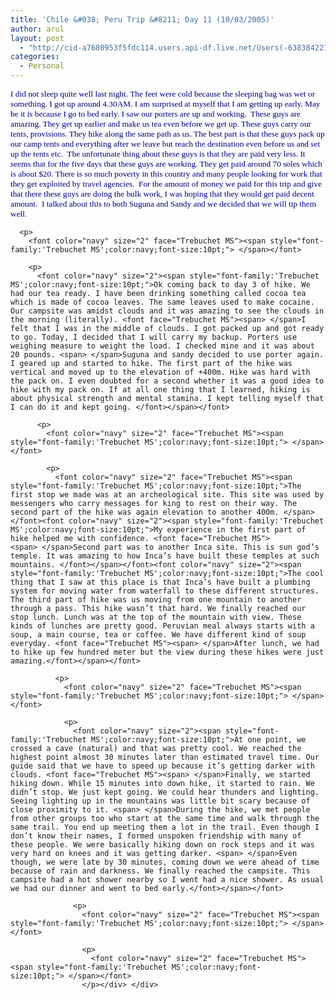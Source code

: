 ```yaml
---
title: 'Chile &#038; Peru Trip &#8211; Day 11 (10/03/2005)'
author: arul
layout: post
  - "http://cid-a7680953f5fdc114.users.api-df.live.net/Users(-6383842215583694572)/Blogs('A7680953F5FDC114!113')/Entries('A7680953F5FDC114!473')?authkey=NzXxYOsM*PI%24"
categories:
  - Personal
---
```

<div id="msgcns!A7680953F5FDC114!473" class="bvMsg">
  <div>
    <p>
      <font color="navy" size="2"><span style="font-family:'Trebuchet MS';color:navy;font-size:10pt;">I did not sleep quite well last night. The feet were cold because the sleeping bag was wet or something. I got up around 4.30AM. I am surprised at myself that I am getting up early. May be it is because I go to bed early. I saw our porters are up and working. <font face="Trebuchet MS"><span> </span>These guys are amazing. They get up earlier and make us tea even before we get up. These guys carry our tents, provisions. They hike along the same path as us. The best part is that these guys pack up our camp tents and everything after we leave but reach the destination even before us and set up the tents etc. <span> </span>The unfortunate thing about these guys is that they are paid very less. It seems that for the five days that these guys are working. They get paid around 70 soles which is about $20. There is so much poverty in this country and many people looking for work that they get exploited by travel agencies. <span> </span>For the amount of money we paid for this trip and give that there these guys are doing the bulk work, I was hoping that they would get paid decent amount. <span> </span>I talked about this to both Suguna and Sandy and we decided that we will tip them well.</font></span></font> 
      
      <p>
        <font color="navy" size="2" face="Trebuchet MS"><span style="font-family:'Trebuchet MS';color:navy;font-size:10pt;"> </span></font> 
        
        <p>
          <font color="navy" size="2"><span style="font-family:'Trebuchet MS';color:navy;font-size:10pt;">Ok coming back to day 3 of hike. We had our tea ready. I have been drinking something called cocoa tea which is made of cocoa leaves. The same leaves used to make cocaine. Our campsite was amidst clouds and it was amazing to see the clouds in the morning (literally). <font face="Trebuchet MS"><span> </span>I felt that I was in the middle of clouds. I got packed up and got ready to go. Today, I decided that I will carry my backup. Porters use weighing measure to weight the load. I checked mine and it was about 20 pounds. <span> </span>Suguna and sandy decided to use porter again. I geared up and started to hike. The first part of the hike was vertical and moved up to the elevation of +400m. Hike was hard with the pack on. I even doubted for a second whether it was a good idea to hike with my pack on. If at all one thing that I learned, hiking is about physical strength and mental stamina. I kept telling myself that I can do it and kept going. </font></span></font> 
          
          <p>
            <font color="navy" size="2" face="Trebuchet MS"><span style="font-family:'Trebuchet MS';color:navy;font-size:10pt;"> </span></font> 
            
            <p>
              <font color="navy" size="2" face="Trebuchet MS"><span style="font-family:'Trebuchet MS';color:navy;font-size:10pt;">The first stop we made was at an archeological site. This site was used by messengers who carry messages for king to rest on their way. The second part of the hike was again elevation to another 400m. </span></font><font color="navy" size="2"><span style="font-family:'Trebuchet MS';color:navy;font-size:10pt;">My experience in the first part of hike helped me with confidence. <font face="Trebuchet MS"><span> </span>Second part was to another Inca site. This is sun god’s temple. It was amazing to how Inca’s have built these temples at such mountains. </font></span></font><font color="navy" size="2"><span style="font-family:'Trebuchet MS';color:navy;font-size:10pt;">The cool thing that I saw at this place is that Inca’s have built a plumbing system for moving water from waterfall to these different structures. The third part of hike was us moving from one mountain to another through a pass. This hike wasn’t that hard. We finally reached our stop lunch. Lunch was at the top of the mountain with view. These kinds of lunches are pretty good. Peruvian meal always starts with a soup, a main course, tea or coffee. We have different kind of soup everyday. <font face="Trebuchet MS"><span> </span>After lunch, we had to hike up few hundred meter but the view during these hikes were just amazing.</font></span></font> 
              
              <p>
                <font color="navy" size="2" face="Trebuchet MS"><span style="font-family:'Trebuchet MS';color:navy;font-size:10pt;"> </span></font> 
                
                <p>
                  <font color="navy" size="2"><span style="font-family:'Trebuchet MS';color:navy;font-size:10pt;">At one point, we crossed a cave (natural) and that was pretty cool. We reached the highest point almost 30 minutes later than estimated travel time. Our guide said that we have to speed up because it’s getting darker with clouds. <font face="Trebuchet MS"><span> </span>Finally, we started hiking down. While 15 minutes into down hike, it started to rain. We didn’t stop. We just kept going. We could hear thunders and lighting. Seeing lighting up in the mountains was little bit scary because of close proximity to it. <span> </span>During the hike, we met people from other groups too who start at the same time and walk through the same trail. You end up meeting them a lot in the trail. Even though I don’t know their names, I formed unspoken friendship with many of these people. We were basically hiking down on rock steps and it was very hard on knees and it was getting darker. <span> </span>Even though, we were late by 30 minutes, coming down we were ahead of time because of rain and darkness. We finally reached the campsite. This campsite had a hot shower nearby so I went had a nice shower. As usual we had our dinner and went to bed early.</font></span></font> 
                  
                  <p>
                    <font color="navy" size="2" face="Trebuchet MS"><span style="font-family:'Trebuchet MS';color:navy;font-size:10pt;"> </span></font> 
                    
                    <p>
                      <font color="navy" size="2" face="Trebuchet MS"><span style="font-family:'Trebuchet MS';color:navy;font-size:10pt;"> </span></font>
                    </p></div> </div>
